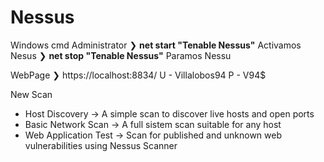 # Nessus 

Windows cmd Administrator
❯ **net start "Tenable Nessus"** Activamos Nesus
❯ **net stop "Tenable Nessus"** Paramos Nessu

WebPage 
❯ https://localhost:8834/
	U - Villalobos94
	P - V94$

New Scan 
- Host Discovery -> A simple scan to discover live hosts and open ports
- Basic Network Scan -> A full sistem scan suitable for any host
- Web Application Test -> Scan for published and unknown web vulnerabilities using Nessus Scanner



